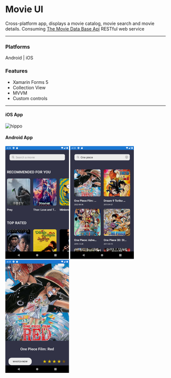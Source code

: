 # Movie UI

<p>Cross-platform app, displays a movie catalog, movie search and movie details. Consuming <a href="https://www.themoviedb.org/">The Movie Data Base Api</a> RESTful web service</p>

<hr/>

### Platforms
<span>Android</span> | <span>iOS</span>

### Features
<ul>
    <li>Xamarin Forms 5</li>
    <li>Collection View</li>
    <li>MVVM</li>
    <li>Custom controls</li>
</ul>

<hr/>

#### iOS App
![hippo](https://github.com/ralfId/AppScreenshots/blob/main/XamApp_MovieUI/iOS.gif)

#### Android App

<img alt="android screenshot for main page" src="https://github.com/ralfId/AppScreenshots/blob/main/XamApp_MovieUI/Android1.png" width="200"/>
<img alt="android screenshot searching a movie" src="https://github.com/ralfId/AppScreenshots/blob/main/XamApp_MovieUI/Android2.png" width="200"/>
<img alt="android screenshot for movie detail" src="https://github.com/ralfId/AppScreenshots/blob/main/XamApp_MovieUI/Android3.png" width="200"/>

